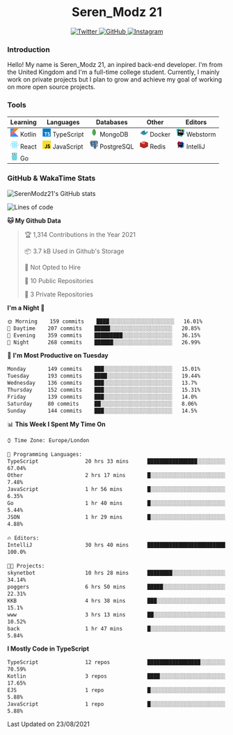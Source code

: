 <div align="center">
  <h1>Seren_Modz 21</h1>
  <a href="https://twitter.com/SerenModz21">
    <img alt="Twitter" src="https://img.shields.io/badge/twitter%20-%231DA1F2.svg?&style=for-the-badge&logo=Twitter&logoColor=white">
  </a>
  <a href="https://github.com/SerenModz21">
    <img alt="GitHub" src="https://img.shields.io/badge/github%20-%23121011.svg?&style=for-the-badge&logo=github&logoColor=white">
  </a>
  <a href="https://www.instagram.com/serenmodz21">
    <img alt="Instagram" src="https://img.shields.io/badge/instagram%20-%23E4405F.svg?&style=for-the-badge&logo=Instagram&logoColor=white">
  </a>
</div>

### Introduction

Hello! My name is Seren_Modz 21, an inpired back-end developer. I'm from the United Kingdom and I'm a full-time college student. Currently, I mainly work on private projects but I plan to grow and achieve my goal of working on more open source projects. 

### Tools

 **Learning**                                        | **Languages**                                               | **Databases**                                               | **Other**                                           | **Editors**                                                  
-----------------------------------------------------|-------------------------------------------------------------|-------------------------------------------------------------|-----------------------------------------------------|--------------------------------------------------------------
 <img width="19px" src="./assets/kotlin.svg"> Kotlin | <img width="19px" src="./assets/typescript.svg"> TypeScript | <img width="19px" src="./assets/mongodb.svg"> MongoDB       | <img width="19px" src="./assets/docker.svg"> Docker | <img width="19px" src="./assets/webstorm.svg"> Webstorm      
 <img width="19px" src="./assets/react.svg"> React   | <img width="19px" src="./assets/javascript.svg"> JavaScript | <img width="19px" src="./assets/postgresql.svg"> PostgreSQL | <img width="19px" src="./assets/redis.svg"> Redis   | <img width="19px" src="./assets/intellij-idea.svg"> IntelliJ
 <img width="19px" src="./assets/go.svg"> Go         |                                                             |                                                             |                                                     |                                                                                                               

### GitHub & WakaTime Stats

![SerenModz21's GitHub stats](https://github-readme-stats.vercel.app/api?username=SerenModz21&show_icons=true&theme=dark)

<!--START_SECTION:waka-->
![Lines of code](https://img.shields.io/badge/From%20Hello%20World%20I%27ve%20Written-20197%20lines%20of%20code-blue)

**🐱 My Github Data** 

> 🏆 1,314 Contributions in the Year 2021
 > 
> 📦 3.7 kB Used in Github's Storage 
 > 
> 🚫 Not Opted to Hire
 > 
> 📜 10 Public Repositories 
 > 
> 🔑 3 Private Repositories  
 > 
**I'm a Night 🦉** 

```text
🌞 Morning    159 commits    ████░░░░░░░░░░░░░░░░░░░░░   16.01% 
🌆 Daytime    207 commits    █████░░░░░░░░░░░░░░░░░░░░   20.85% 
🌃 Evening    359 commits    █████████░░░░░░░░░░░░░░░░   36.15% 
🌙 Night      268 commits    ██████░░░░░░░░░░░░░░░░░░░   26.99%

```
📅 **I'm Most Productive on Tuesday** 

```text
Monday       149 commits    ███░░░░░░░░░░░░░░░░░░░░░░   15.01% 
Tuesday      193 commits    ████░░░░░░░░░░░░░░░░░░░░░   19.44% 
Wednesday    136 commits    ███░░░░░░░░░░░░░░░░░░░░░░   13.7% 
Thursday     152 commits    ███░░░░░░░░░░░░░░░░░░░░░░   15.31% 
Friday       139 commits    ███░░░░░░░░░░░░░░░░░░░░░░   14.0% 
Saturday     80 commits     ██░░░░░░░░░░░░░░░░░░░░░░░   8.06% 
Sunday       144 commits    ███░░░░░░░░░░░░░░░░░░░░░░   14.5%

```


📊 **This Week I Spent My Time On** 

```text
⌚︎ Time Zone: Europe/London

💬 Programming Languages: 
TypeScript               20 hrs 33 mins      ████████████████░░░░░░░░░   67.04% 
Other                    2 hrs 17 mins       █░░░░░░░░░░░░░░░░░░░░░░░░   7.48% 
JavaScript               1 hr 56 mins        █░░░░░░░░░░░░░░░░░░░░░░░░   6.35% 
Go                       1 hr 40 mins        █░░░░░░░░░░░░░░░░░░░░░░░░   5.44% 
JSON                     1 hr 29 mins        █░░░░░░░░░░░░░░░░░░░░░░░░   4.88%

🔥 Editors: 
IntelliJ                 30 hrs 40 mins      █████████████████████████   100.0%

🐱‍💻 Projects: 
skynetbot                10 hrs 28 mins      ████████░░░░░░░░░░░░░░░░░   34.14% 
poggers                  6 hrs 50 mins       █████░░░░░░░░░░░░░░░░░░░░   22.31% 
KKB                      4 hrs 38 mins       ███░░░░░░░░░░░░░░░░░░░░░░   15.1% 
www                      3 hrs 13 mins       ██░░░░░░░░░░░░░░░░░░░░░░░   10.52% 
back                     1 hr 47 mins        █░░░░░░░░░░░░░░░░░░░░░░░░   5.84%

```

**I Mostly Code in TypeScript** 

```text
TypeScript               12 repos            █████████████████░░░░░░░░   70.59% 
Kotlin                   3 repos             ████░░░░░░░░░░░░░░░░░░░░░   17.65% 
EJS                      1 repo              █░░░░░░░░░░░░░░░░░░░░░░░░   5.88% 
JavaScript               1 repo              █░░░░░░░░░░░░░░░░░░░░░░░░   5.88%

```



 Last Updated on 23/08/2021
<!--END_SECTION:waka-->
